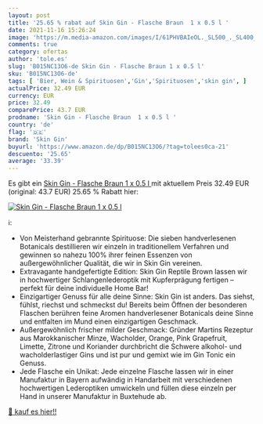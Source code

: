 ```yaml
---
layout: post
title: '25.65 % rabat auf Skin Gin - Flasche Braun  1 x 0.5 l '
date: 2021-11-16 15:26:24
image: 'https://m.media-amazon.com/images/I/61PHVBAIeOL._SL500_._SL400_.jpg'
comments: true
category: ofertas
author: 'tole.es'
slug: 'B015NC13O6-de Skin Gin - Flasche Braun 1 x 0.5 l'
sku: 'B015NC13O6-de'
tags: [ 'Bier, Wein & Spirituosen','Gin','Spirituosen','skin gin', ]
actualPrice: 32.49 EUR
currency: EUR
price: 32.49
comparePrice: 43.7 EUR
prodname: 'Skin Gin - Flasche Braun  1 x 0.5 l '
country: 'de'
flag: '🇩🇪'
brand: 'Skin Gin'
buyurl: 'https://www.amazon.de/dp/B015NC13O6/?tag=tolees0ca-21'
descuento: '25.65'
average: '33.39'
---
```


Es gibt ein [Skin Gin - Flasche Braun  1 x 0.5 l ](https://www.amazon.de/dp/B015NC13O6/?tag=tolees0ca-21) mit aktuellem Preis 32.49 EUR (original: 43.7 EUR) 25.65 % Rabatt hier:

[![Skin Gin - Flasche Braun  1 x 0.5 l ](https://m.media-amazon.com/images/I/61PHVBAIeOL._SL500_._SL400_.jpg)](https://www.amazon.de/dp/B015NC13O6/?tag=tolees0ca-21)

ℹ️:

- Von Meisterhand gebrannte Spirituose: Die sieben handverlesenen Botanicals destillieren wir einzeln in traditionellem Verfahren und gewinnen so nahezu 100% ihrer feinen Essenzen von außergewöhnlicher Qualität, die wir in Skin Gin vereinen.
- Extravagante handgefertigte Edition: Skin Gin Reptile Brown lassen wir in hochwertiger Schlangenlederoptik mit Kupferprägung fertigen – perfekt für deine individuelle Home Bar!
- Einzigartiger Genuss für alle deine Sinne: Skin Gin ist anders. Das siehst, fühlst, riechst und schmeckst du! Bereits beim Öffnen der besonderen Flaschen berühren feine Aromen handverlesener Botanicals deine Sinne und entfalten im Mund einen einzigartigen Geschmack.
- Außergewöhnlich frischer milder Geschmack: Gründer Martins Rezeptur aus Marokkanischer Minze, Wacholder, Orange, Pink Grapefruit, Limette, Zitrone und Koriander durchbricht die Schwere alkohol- und wacholderlastiger Gins und ist pur und gemixt wie im Gin Tonic ein Genuss.
- Jede Flasche ein Unikat: Jede einzelne Flasche lassen wir in einer Manufaktur in Bayern aufwändig in Handarbeit mit verschiedenen hochwertigen Lederoptiken umwickeln und füllen diese einzeln per Hand in unserer Manufaktur in Buxtehude ab.

[🛒 kauf es hier!!](https://www.amazon.de/dp/B015NC13O6/?tag=tolees0ca-21)
